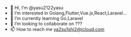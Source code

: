- 👋 Hi, I’m @yasu2122yasu
- 👀 I’m interested in Golang,Flutter,Vue.js,React,Laravel...
- 🌱 I’m currently learning Go,Laravel
- 💞️ I’m looking to collaborate on ???
- 📫 How to reach me ya2su1shi2@icloud.com
